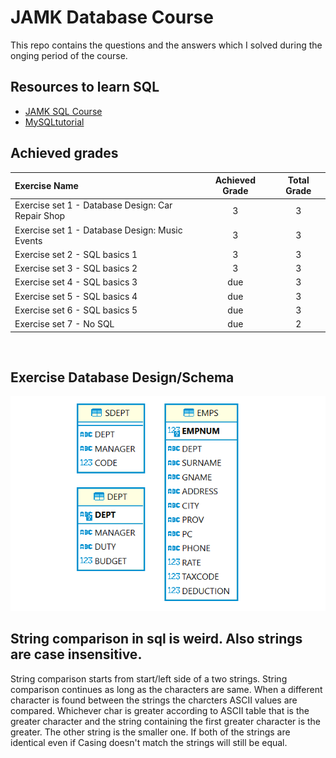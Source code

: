 # JAMK Database Course

This repo contains the questions and the answers which I solved during the onging period of the course.

## Resources to learn SQL
- [JAMK SQL Course](jamk-db-course) </br>
- [MySQLtutorial](mysqltutorial)

## Achieved grades
| Exercise Name                                      |  Achieved Grade   | Total Grade |
| :---                                               |      :----:       |    :---:    |
| Exercise set 1 - Database Design: Car Repair Shop  |         3         |      3      |
| Exercise set 1 - Database Design: Music Events     |         3         |      3      |
| Exercise set 2 - SQL basics 1                      |         3         |      3      |
| Exercise set 3 - SQL basics 2                      |         3         |      3      |
| Exercise set 4 - SQL basics 3                      |       due         |      3      |
| Exercise set 5 - SQL basics 4                      |       due         |      3      |
| Exercise set 6 - SQL basics 5                      |       due         |      3      |
| Exercise set 7 - No SQL                            |       due         |      2      |

</br>

## Exercise Database Design/Schema
![Databse Design/Schema](/ocelot_database_tables.png)

## String comparison in sql is weird. Also strings are case insensitive.

String comparison starts from start/left side of a two strings. String comparison continues as long as the characters are same. When a different character is found between the strings the charcters ASCII values are compared. Whichever char is greater according to ASCII table that is the greater character and the string containing the first greater character is the greater. The other string is the smaller one. If both of the strings are identical even if Casing doesn't match the strings will still be equal.

<!-- links for resources -->
[mysqltutorial]: https://www.mysqltutorial.org/
[jamk-db-course]: https://hantt.pages.labranet.jamk.fi/ttc2020-online-material/
